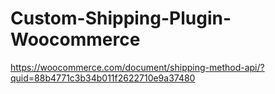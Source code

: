 # Custom-Shipping-Plugin-Woocommerce
https://woocommerce.com/document/shipping-method-api/?quid=88b4771c3b34b011f2622710e9a37480
